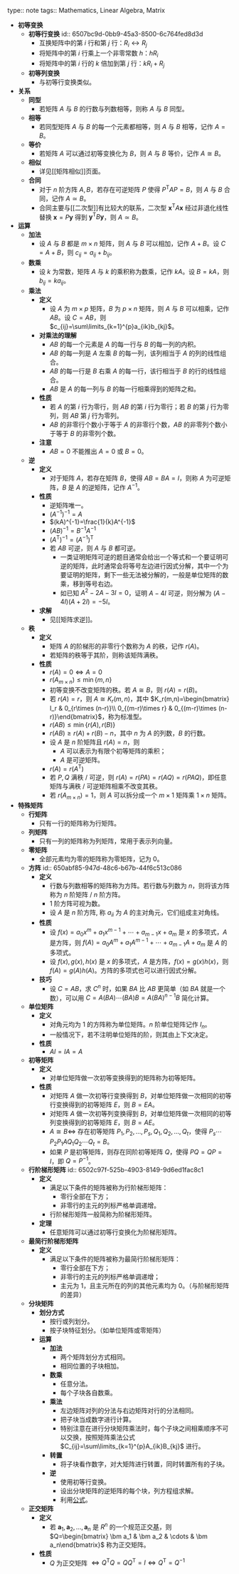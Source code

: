 type:: note
tags:: Mathematics, Linear Algebra, Matrix

- **初等变换**
	- **初等行变换**
	  id:: 6507bc9d-0bb9-45a3-8500-6c764fed8d3d
		- 互换矩阵中的第 $i$ 行和第 $j$ 行：$R_i \leftrightarrow R_j$
		- 将矩阵中的第 $i$ 行乘上一个非零常数 $h$：$hR_i$
		- 将矩阵中的第 $i$ 行的 $k$ 倍加到第 $j$ 行：$kR_i+R_j$
	- **初等列变换**
		- 与初等行变换类似。
- **关系**
	- **同型**
		- 若矩阵 $A$ 与 $B$ 的行数与列数相等，则称 $A$ 与 $B$ 同型。
	- **相等**
		- 若同型矩阵 $A$ 与 $B$ 的每一个元素都相等，则 $A$ 与 $B$ 相等，记作 $A=B$。
	- **等价**
		- 若矩阵 $A$ 可以通过初等变换化为 $B$，则 $A$ 与 $B$ 等价，记作 $A\cong B$。
	- **相似**
		- 详见[[矩阵相似]]页面。
	- **合同**
		- 对于 $n$ 阶方阵 $A,B$，若存在可逆矩阵 $P$ 使得 $P^{\mathrm T}AP=B$，则 $A$ 与 $B$ 合同，记作 $A\simeq B$。
		- 合同主要与[[二次型]]有比较大的联系，二次型 $\bm x^{\mathrm T}A\bm x$ 经过非退化线性替换 $\bm x=P\bm y$ 得到 $\bm y^{\mathrm T}B\bm y$，则 $A\simeq B$。
- **运算**
	- **加法**
		- 设 $A$ 与 $B$ 都是 $m\times n$ 矩阵，则 $A$ 与 $B$ 可以相加，记作 $A+B$。设 $C=A+B$，则 $c_{ij}=a_{ij}+b_{ij}$。
	- **数乘**
		- 设 $k$ 为常数，矩阵 $A$ 与 $k$ 的乘积称为数乘，记作 $kA$。设 $B=kA$，则 $b_{ij}=ka_{ij}$。
	- **乘法**
		- **定义**
			- 设 $A$ 为 $m\times p$ 矩阵，$B$ 为 $p\times n$ 矩阵，则 $A$ 与 $B$ 可以相乘，记作 $AB$。设 $C=AB$，则 $c_{ij}=\sum\limits_{k=1}^{p}a_{ik}b_{kj}$。
		- **对乘法的理解**
			- $AB$ 的每一个元素是 $A$ 的每一行与 $B$ 的每一列的内积。
			- $AB$ 的每一列是 $A$ 左乘 $B$ 的每一列，该列相当于 $A$ 的列的线性组合。
			- $AB$ 的每一行是 $B$ 右乘 $A$ 的每一行，该行相当于 $B$ 的行的线性组合。
			- $AB$ 是 $A$ 的每一列与 $B$ 的每一行相乘得到的矩阵之和。
		- **性质**
			- 若 $A$ 的第 $i$ 行为零行，则 $AB$ 的第 $i$ 行为零行；若 $B$ 的第 $j$ 行为零列，则 $AB$ 第 $j$ 行为零列。
			- $AB$ 的非零行个数小于等于 $A$ 的非零行个数，$AB$ 的非零列个数小于等于 $B$ 的非零列个数。
		- **注意**
			- $AB=0$ 不能推出 $A=0$ 或 $B=0$。
	- **逆**
		- **定义**
			- 对于矩阵 $A$，若存在矩阵 $B$，使得 $AB=BA=I$，则称 $A$ 为可逆矩阵，$B$ 是 $A$ 的逆矩阵，记作 $A^{-1}$。
		- **性质**
			- 逆矩阵唯一。
			- $(A^{-1})^{-1}=A$
			- $(kA)^{-1}=\frac{1}{k}A^{-1}$
			- $(AB)^{-1}=B^{-1}A^{-1}$
			- $(A^{\mathrm T})^{-1}=(A^{-1})^{\mathrm T}$
			- 若 $AB$ 可逆，则 $A$ 与 $B$ 都可逆。
				- 一类证明矩阵可逆的题目通常会给出一个等式和一个要证明可逆的矩阵，此时通常会将等号左边进行因式分解，其中一个为要证明的矩阵，剩下一些无法被分解的，一般是单位矩阵的数乘，移到等号右边。
				- 如已知 $A^2-2A-3I=0$，证明 $A-4I$ 可逆，则分解为 $(A-4I)(A+2I)=-5I$。
		- **求解**
			- 见[[矩阵求逆]]。
	- **秩**
		- **定义**
			- 矩阵 $A$ 的阶梯形的非零行个数称为 $A$ 的秩，记作 $r(A)$。
			- 若矩阵的秩等于其阶，则称该矩阵满秩。
		- **性质**
			- $r(A)=0 \iff A=0$
			- $r(A_{m\times n})\le \min\{m,n\}$
			- 初等变换不改变矩阵的秩。若 $A \cong B$，则 $r(A)=r(B)$。
			- 若 $r(A) = r$，则 $A\cong K_r(m,n)$，其中 $K_r(m,n)=\begin{bmatrix} I_r & 0_{r\times (n-r)}\\ 0_{(m-r)\times r} & 0_{(m-r)\times (n-r)}\end{bmatrix}$，称为标准型。
			- $r(AB)\le \min\left\{r(A),r(B)\right\}$
			- $r(AB)\ge r(A)+r(B)-n$，其中 $n$ 为 $A$ 的列数，$B$ 的行数。
			- 设 $A$ 是 $n$ 阶矩阵且 $r(A)=n$，则
				- $A$ 可以表示为有限个初等矩阵的乘积；
				- $A$  是可逆矩阵。
			- $r(A)=r(A^{\mathrm T})$
			- 若 $P,Q$ 满秩 / 可逆，则 $r(A)=r(PA)=r(AQ)=r(PAQ)$，即任意矩阵与满秩 / 可逆矩阵相乘不改变其秩。
			- 若 $r(A_{m\times n})=1$，则 $A$ 可以拆分成一个 $m\times 1$ 矩阵乘 $1\times n$ 矩阵。
- **特殊矩阵**
	- **行矩阵**
		- 只有一行的矩阵称为行矩阵。
	- **列矩阵**
		- 只有一列的矩阵称为列矩阵，常用于表示列向量。
	- **零矩阵**
		- 全部元素均为零的矩阵称为零矩阵，记为 $0$。
	- **方阵**
	  id:: 650abf85-947d-48c6-b67b-44f6c513c086
		- **定义**
			- 行数与列数相等的矩阵称为方阵。若行数与列数为 $n$，则将该方阵称为 $n$ 阶矩阵 / $n$ 阶方阵。
			- $1$ 阶方阵可视为数。
			- 设 $A$ 是 $n$ 阶方阵, 称 $a_{ii}$ 为 $A$ 的主对角元，它们组成主对角线。
		- **性质**
			- 设 $f(x)=a_0x^m+a_1x^{m-1}+\cdots+a_{m-1}x+a_m$ 是 $x$ 的多项式，$A$ 是方阵，则 $f(A)=a_0A^m+a_1A^{m-1}+\cdots+a_{m-1}A+a_m$ 是 $A$ 的多项式。
			- 设 $f(x),g(x),h(x)$ 是 $x$ 的多项式，$A$ 是方阵，$f(x)=g(x)h(x)$，则 $f(A)=g(A)h(A)$。方阵的多项式也可以进行因式分解。
		- **技巧**
			- 设 $C=AB$，求 $C^n$ 时，如果 $BA$ 比 $AB$ 更简单（如 $BA$ 就是一个数），可以用 $C=A(BA)\cdots (BA)B=A(BA)^{n-1}B$ 简化计算。
	- **单位矩阵**
		- **定义**
			- 对角元均为 $1$ 的方阵称为单位矩阵。$n$ 阶单位矩阵记作 $I_n$。
			- 一般情况下，若不注明单位矩阵的阶，则其由上下文决定。
		- **性质**
			- $AI=IA=A$
	- **初等矩阵**
		- **定义**
			- 对单位矩阵做一次初等变换得到的矩阵称为初等矩阵。
		- **性质**
			- 对矩阵 $A$ 做一次初等行变换得到 $B$，对单位矩阵做一次相同的初等行变换得到的初等矩阵 $E$，则 $B=EA$。
			- 对矩阵 $A$ 做一次初等列变换得到 $B$，对单位矩阵做一次相同的初等列变换得到的初等矩阵 $E$，则 $B=AE$。
			- $A\cong B\iff$ 存在初等矩阵 $P_1,P_2,\dots,P_s,Q_1,Q_2,\dots,Q_t$，使得 $P_s\cdots P_2P_1AQ_1Q_2\cdots Q_t=B$。
			- 如果 $P$ 是初等矩阵，则存在同阶初等矩阵 $Q$，使得 $PQ=QP=I$，即 $Q=P^{-1}$。
	- **行阶梯形矩阵**
	  id:: 6502c97f-525b-4903-8149-9d6ed1fac8c1
		- **定义**
			- 满足以下条件的矩阵被称为行阶梯形矩阵：
				- 零行全部在下方；
				- 非零行的主元的列标严格单调递增。
			- 行阶梯形矩阵一般简称为阶梯形矩阵。
		- **定理**
			- 任意矩阵可以通过初等行变换化为阶梯形矩阵。
	- **最简行阶梯形矩阵**
		- **定义**
			- 满足以下条件的矩阵被称为最简行阶梯形矩阵：
				- 零行全部在下方；
				- 非零行的主元的列标严格单调递增；
				- 主元为 $1$，且主元所在的列的其他元素均为 $0$。（与阶梯形矩阵的差异）
	- **分块矩阵**
		- **划分方式**
			- 按行或列划分。
			- 按子块特征划分。（如单位矩阵或零矩阵）
		- **运算**
			- **加法**
				- 两个矩阵划分方式相同。
				- 相同位置的子块相加。
			- **数乘**
				- 任意分法。
				- 每个子块各自数乘。
			- **乘法**
				- 左边矩阵对列的分法与右边矩阵对行的分法相同。
				- 把子块当成数字进行计算。
				- 特别注意在进行分块矩阵乘法时，每个子块之间相乘顺序不可以交换，按照矩阵乘法公式 $C_{ij}=\sum\limits_{k=1}^{p}A_{ik}B_{kj}$ 进行。
			- **转置**
				- 将子块看作数字，对大矩阵进行转置，同时转置所有的子块。
			- **逆**
				- 使用初等行变换。
				- 设出分块矩阵的逆矩阵的每个块，列方程组求解。
				- 利用[公式](((65256458-084e-46b6-b3a3-c796d6601d9a)))。
	- **正交矩阵**
		- **定义**
			- 若 $\bm a_1,\bm a_2,\dots,\bm a_n$ 是 $R^n$ 的一个规范正交[基](((6537b24b-e44d-4af0-835f-ecfe66399d22)))，则 $Q=\begin{bmatrix} \bm a_1 & \bm a_2 & \cdots & \bm a_n\end{bmatrix}$ 称为正交矩阵。
		- **性质**
			- $Q$ 为正交矩阵 $\iff Q^{\mathrm T}Q=QQ^{\mathrm T}=I\iff Q^{\mathrm T}=Q^{-1}$